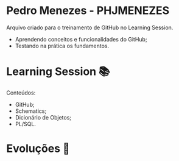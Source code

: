 # Pedro Menezes - PHJMENEZES
Arquivo criado para o treinamento de GitHub no Learning Session.

- Aprendendo conceitos e funcionalidades do GitHub;
- Testando na prática os fundamentos.

# Learning Session 📚
Conteúdos:
- GitHub;
- Schematics;
- Dicionário de Objetos;
- PL/SQL.

# Evoluções 🧮
